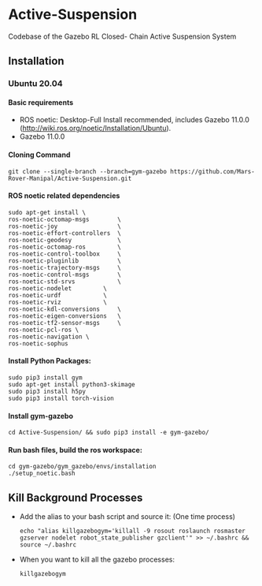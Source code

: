 # Active-Suspension
Codebase of the Gazebo RL Closed- Chain Active Suspension System

## Installation

### Ubuntu 20.04

#### Basic requirements
- ROS noetic: Desktop-Full Install recommended, includes Gazebo 11.0.0 (http://wiki.ros.org/noetic/Installation/Ubuntu).
- Gazebo 11.0.0

#### Cloning Command

    git clone --single-branch --branch=gym-gazebo https://github.com/Mars-Rover-Manipal/Active-Suspension.git


#### ROS noetic related dependencies
```
sudo apt-get install \
ros-noetic-octomap-msgs        \
ros-noetic-joy                 \
ros-noetic-effort-controllers  \
ros-noetic-geodesy             \
ros-noetic-octomap-ros         \
ros-noetic-control-toolbox     \
ros-noetic-pluginlib	       \
ros-noetic-trajectory-msgs     \
ros-noetic-control-msgs	       \
ros-noetic-std-srvs 	       \
ros-noetic-nodelet	       \
ros-noetic-urdf		       \
ros-noetic-rviz		       \
ros-noetic-kdl-conversions     \
ros-noetic-eigen-conversions   \
ros-noetic-tf2-sensor-msgs     \
ros-noetic-pcl-ros \
ros-noetic-navigation \
ros-noetic-sophus
```

#### Install Python Packages:
```
sudo pip3 install gym
sudo apt-get install python3-skimage
sudo pip3 install h5py
sudo pip3 install torch-vision
```

#### Install gym-gazebo
```
cd Active-Suspension/ && sudo pip3 install -e gym-gazebo/

```
#### Run bash files, build the ros workspace:
```
cd gym-gazebo/gym_gazebo/envs/installation
./setup_noetic.bash
```
## Kill Background Processes

* Add the alias to your bash script and source it: (One time process)

      echo "alias killgazebogym='killall -9 rosout roslaunch rosmaster gzserver nodelet robot_state_publisher gzclient'" >> ~/.bashrc && source ~/.bashrc
      
* When you want to kill all the gazebo processes:

      killgazebogym
   
